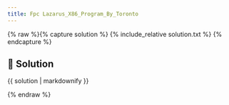 ```yaml
---
title: Fpc Lazarus_X86_Program_By_Toronto
---
```


{% raw %}{% capture solution %}
{% include_relative solution.txt %}
{% endcapture %}

## 📝 Solution

{{ solution | markdownify }}

{% endraw %}
